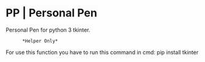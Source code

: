 # PP |  Personal Pen

Personal Pen for python 3 tkinter.
      
      
          *Helper Only*


For use this function you have to run this command in cmd:
 pip install tkinter
